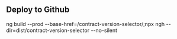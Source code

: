 ## Deploy to Github
ng build --prod --base-href=/contract-version-selector/;npx ngh --dir=dist/contract-version-selector --no-silent
